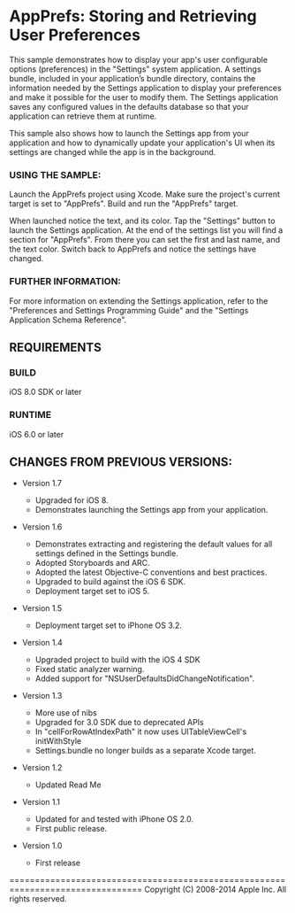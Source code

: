 # AppPrefs: Storing and Retrieving User Preferences #

This sample demonstrates how to display your app's user configurable options (preferences) in the "Settings" system application.  A settings bundle, included in your application’s bundle directory, contains the information needed by the Settings application to display your preferences and make it possible for the user to modify them.  The Settings application saves any configured values in the defaults database so that your application can retrieve them at runtime. 

This sample also shows how to launch the Settings app from your application and how to dynamically update your application's UI when its settings are changed while the app is in the background.

### USING THE SAMPLE: ###

Launch the AppPrefs project using Xcode.
Make sure the project's current target is set to "AppPrefs".
Build and run the "AppPrefs" target.

When launched notice the text, and its color. Tap the "Settings" button to launch the Settings application.  At the end of the settings list you will find a section for "AppPrefs".  From there you can set the first and last name, and the text color. Switch back to AppPrefs and notice the settings have changed.

### FURTHER INFORMATION: ###

For more information on extending the Settings application, refer to the "Preferences and Settings Programming Guide" and the "Settings Application Schema Reference".


REQUIREMENTS
--------------------------------------------------------------------------------

### BUILD ###
iOS 8.0 SDK or later

### RUNTIME ###
iOS 6.0 or later


CHANGES FROM PREVIOUS VERSIONS:
--------------------------------------------------------------------------------

+ Version 1.7
  - Upgraded for iOS 8.
  - Demonstrates launching the Settings app from your application.

+ Version 1.6
  - Demonstrates extracting and registering the default values for all settings defined in the Settings bundle.
  - Adopted Storyboards and ARC.
  - Adopted the latest Objective-C conventions and best practices.
  - Upgraded to build against the iOS 6 SDK.
  - Deployment target set to iOS 5.

+ Version 1.5
  - Deployment target set to iPhone OS 3.2.

+ Version 1.4
  - Upgraded project to build with the iOS 4 SDK
  - Fixed static analyzer warning. 
  - Added support for "NSUserDefaultsDidChangeNotification".

+ Version 1.3 
  - More use of nibs
  - Upgraded for 3.0 SDK due to deprecated APIs
  - In "cellForRowAtIndexPath" it now uses UITableViewCell's initWithStyle
  - Settings.bundle no longer builds as a separate Xcode target.

+ Version 1.2 
  - Updated Read Me

+ Version 1.1 
  - Updated for and tested with iPhone OS 2.0. 
  - First public release.

+ Version 1.0 
  - First release


================================================================================
Copyright (C) 2008-2014 Apple Inc. All rights reserved.
